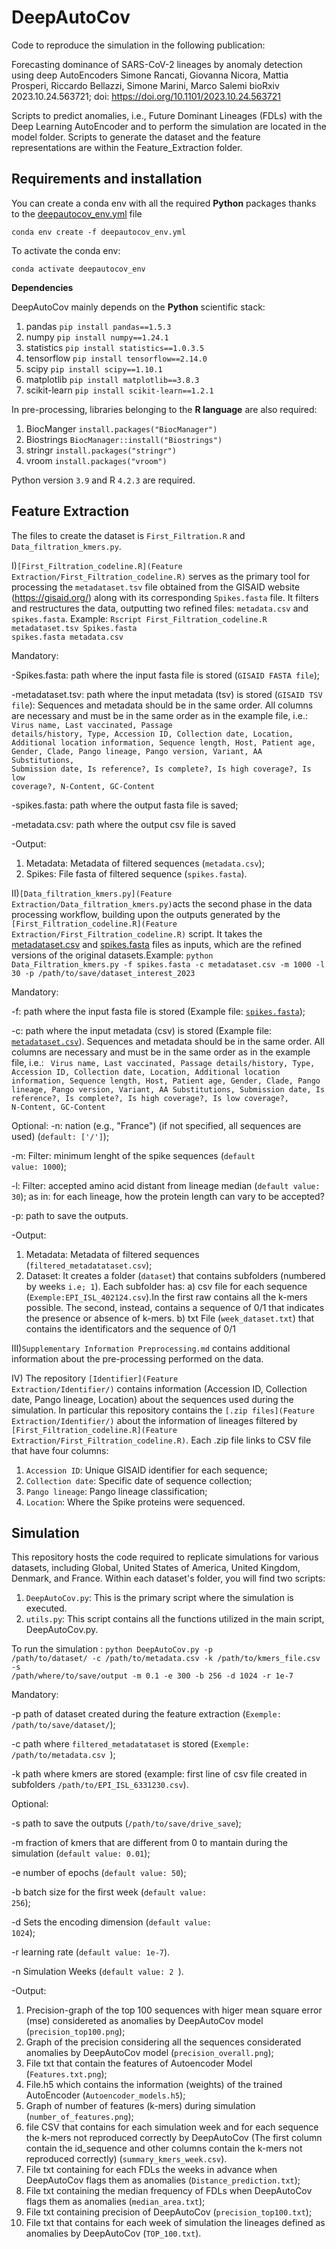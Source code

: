 # DeepAutoCov
Code to reproduce the simulation in the following publication:

Forecasting dominance of SARS-CoV-2 lineages by anomaly detection using deep AutoEncoders Simone Rancati, Giovanna Nicora, Mattia Prosperi, Riccardo Bellazzi, Simone Marini, Marco Salemi bioRxiv 2023.10.24.563721; doi: https://doi.org/10.1101/2023.10.24.563721

Scripts to predict anomalies, i.e., Future Dominant Lineages (FDLs) with the Deep Learning AutoEncoder and to perform the simulation are located in the model folder. Scripts to generate the dataset and the feature representations are within the Feature_Extraction folder.

## Requirements and installation
You can create a conda env with all the required **Python** packages thanks to the [deepautocov_env.yml](env/deepautocov_env.yml) file

<code>conda env create -f deepautocov_env.yml</code>

To activate the conda env:

<code>conda activate deepautocov_env</code>

**Dependencies**

DeepAutoCov mainly depends on the **Python** scientific stack: 
1. pandas <code>pip install pandas==1.5.3</code>
2. numpy <code>pip install numpy==1.24.1</code>
3. statistics <code>pip install statistics==1.0.3.5</code>
4. tensorflow <code>pip install tensorflow==2.14.0</code>
5. scipy <code>pip install scipy==1.10.1</code>
6. matplotlib <code>pip install matplotlib==3.8.3</code>
7. scikit-learn <code>pip install scikit-learn==1.2.1</code>

In pre-processing, libraries belonging to the **R language** are also required:
1. BiocManger <code>install.packages("BiocManager")</code>
2. Biostrings <code>BiocManager::install("Biostrings")</code>
3. stringr <code>install.packages("stringr")</code>
4. vroom <code>install.packages("vroom")</code>

Python version <code>3.9</code> and R <code>4.2.3</code> are required. 

## Feature Extraction
The files to create the dataset is <code>First_Filtration.R</code> and <code>Data_filtration_kmers.py</code>.

I)<code>[First_Filtration_codeline.R](Feature Extraction/First_Filtration_codeline.R)</code> serves as the primary tool for processing the <code>metadataset.tsv</code> file obtained from the GISAID website (https://gisaid.org/) along with its corresponding <code>Spikes.fasta</code> file. It filters and restructures the data, outputting two refined files: <code>metadata.csv</code> and <code>spikes.fasta</code>. Example: <code>Rscript First_Filtration_codeline.R metadataset.tsv Spikes.fasta spikes.fasta metadata.csv</code>


Mandatory:


-Spikes.fasta: path where the input fasta file is stored (<code>GISAID FASTA file</code>);

-metadataset.tsv: path where the input metadata (tsv) is stored (<code>GISAID TSV file</code>): Sequences and metadata should be in the same order. All columns are necessary and must be in the same order as in the example file, i.e.: <code> Virus name, Last vaccinated, Passage details/history, Type, Accession ID, Collection date, Location, Additional location information, Sequence length, Host, Patient age, Gender, Clade, Pango lineage, Pango version, Variant, AA Substitutions, Submission date, Is reference?, Is complete?, Is high coverage?, Is low coverage?, N-Content, GC-Content</code>

-spikes.fasta: path where the output fasta file is saved;

-metadata.csv: path where the output csv file is saved


-Output:


1) Metadata: Metadata of filtered sequences (<code>metadata.csv</code>);
2) Spikes: File fasta of filtered sequence (<code>spikes.fasta</code>).



II)<code>[Data_filtration_kmers.py](Feature Extraction/Data_filtration_kmers.py)</code>acts the second phase in the data processing workflow, building upon the outputs generated by the <code>[First_Filtration_codeline.R](Feature Extraction/First_Filtration_codeline.R)</code> script. It takes the [metadataset.csv](data_github/metadataset.csv) and [spikes.fasta](data_github/spikes.fasta) files as inputs, which are the refined versions of the original datasets.Example: <code>python Data_Filtration_kmers.py -f spikes.fasta -c metadataset.csv -m 1000 -l 30 -p /path/to/save/dataset_interest_2023 </code>


Mandatory:

-f: path where the input fasta file is stored (Example file: <code>[spikes.fasta](data_github/spikes.fasta)</code>);

-c: path where the input metadata (csv) is stored (Example file: <code>[metadataset.csv](data_github/metadataset.csv)</code>). Sequences and metadata should be in the same order. All columns are necessary and must be in the same order as in the example file, i.e.: <code> Virus name, Last vaccinated, Passage details/history, Type, Accession ID, Collection date, Location, Additional location information, Sequence length, Host, Patient age, Gender, Clade, Pango lineage, Pango version, Variant, AA Substitutions, Submission date, Is reference?, Is complete?, Is high coverage?, Is low coverage?, N-Content, GC-Content</code>


Optional:
-n: nation (e.g., "France") (if not specified, all sequences are used) (<code>default: ['/']</code>);

-m: Filter: minimum lenght of the spike sequences (<code>default value: 1000</code>); 

-l: Filter: accepted amino acid distant from lineage median (<code>default value: 30</code>); as in: for each lineage, how the protein length can vary to be accepted?

-p: path to save the outputs.


-Output:

1) Metadata: Metadata of filtered sequences (<code>filtered_metadatataset.csv</code>);
2) Dataset: It creates a folder (<code>dataset</code>) that contains subfolders (numbered by weeks <code>i.e; 1</code>). Each subfolder has:
  a) csv file for each sequence (<code>Exemple:EPI_ISL_402124.csv</code>).In the first raw contains all the k-mers possible. The second, instead, contains a sequence of 0/1 that indicates the presence or absence of k-mers.
  b) txt File (<code>week_dataset.txt</code>) that contains the identificators and the sequence of 0/1


III)<code>Supplementary Information Preprocessing.md</code> contains additional information about the pre-processing performed on the data. 


IV) The repository <code>[Identifier](Feature Extraction/Identifier/)</code> contains information (Accession ID, Collection date, Pango lineage, Location) about the sequences used during the simulation. In particular this repository contains the <code>[.zip files](Feature Extraction/Identifier/)</code> about the information of lineages filtered by <code>[First_Filtration_codeline.R](Feature Extraction/First_Filtration_codeline.R)</code>. Each .zip file links to CSV file that have four columns: 

1) <code>Accession ID</code>: Unique GISAID identifier for each sequence;
2) <code>Collection date</code>: Specific date of sequence collection;
3) <code>Pango lineage</code>: Pango lineage classification;
4) <code>Location</code>: Where the Spike proteins were sequenced.

## Simulation
This repository hosts the code required to replicate simulations for various datasets, including Global, United States of America, United Kingdom, Denmark, and France. Within each dataset's folder, you will find two scripts:

1) <code>DeepAutoCov.py</code>: This is the primary script where the simulation is executed.
2) <code>utils.py</code>: This script contains all the functions utilized in the main script, DeepAutoCov.py.

To run the simulation :
<code>python DeepAutoCov.py -p /path/to/dataset/ -c /path/to/metadata.csv -k /path/to/kmers_file.csv -s /path/where/to/save/output -m 0.1 -e 300 -b 256 -d 1024 -r 1e-7 </code>

Mandatory:

-p path of dataset created during the feature extraction (<code>Exemple: /path/to/save/dataset/</code>);

-c path where <code>filtered_metadatataset</code> is stored (<code>Exemple: /path/to/metadata.csv </code>);

-k path where kmers are stored (example: first line of csv file created in subfolders <code>/path/to/EPI_ISL_6331230.csv</code>).

Optional:

-s path to save the outputs (<code>/path/to/save/drive_save</code>);

-m fraction of kmers that are different from 0 to mantain during the simulation (<code>default value: 0.01</code>);

-e number of epochs (<code>default value: 50</code>);

-b batch size for the first week (<code>default value: 256</code>);

-d Sets the encoding dimension (<code>default value: 1024</code>);

-r learning rate (<code>default value: 1e-7</code>).

-n Simulation Weeks (<code>default value: 2 </code>).


-Output:
1) Precision-graph of the top 100 sequences with higer mean square error (mse) considereted as anomalies by DeepAutoCov model (<code>precision_top100.png</code>);
2) Graph of the precision considering all the sequences considerated anomalies by DeepAutoCov model (<code>precision_overall.png</code>);
3) File txt that contain the features of Autoencoder Model (<code>Features.txt.png</code>);
4) File.h5 which contains the information (weights) of the trained AutoEncoder (<code>Autoencoder_models.h5</code>);
5) Graph of number of features (k-mers) during simulation (<code>number_of_features.png</code>);
6) file CSV that contains for each simulation week and for each sequence the k-mers not reproduced correctly by DeepAutoCov (The first column contain the id_sequence and other columns contain the k-mers not reproduced correctly) (<code>summary_kmers_week.csv</code>).
7) File txt containing for each FDLs the weeks in advance when DeepAutoCov flags them as anomalies (<code>Distance_prediction.txt</code>);
8) File txt containing the median frequency of FDLs when DeepAutoCov flags them as anomalies (<code>median_area.txt</code>);
9) File txt containing precision of DeepAutoCov (<code>precision_top100.txt</code>);
10) File txt that contains for each week of simulation the lineages defined as anomalies by DeepAutoCov (<code>TOP_100.txt</code>). 
